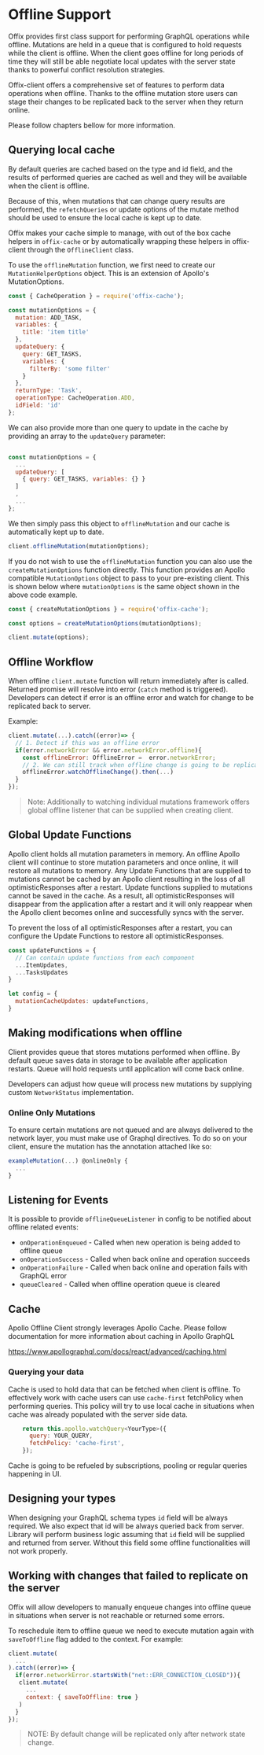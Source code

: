 # Offline Support

Offix provides first class support for performing GraphQL operations while offline. Mutations are held in a queue that is configured to hold requests while the client is offline. When the client goes offline for long periods of time they will still be able negotiate local updates with the server state thanks to powerful conflict resolution strategies.

Offix-client offers a comprehensive set of features to perform data operations when offline. Thanks to the offline mutation store users can stage their changes to be replicated back to the server when they return online.

Please follow chapters bellow for more information.

## Querying local cache

By default queries are cached based on the type and id field, and the results of performed queries are cached as well and they will be available when the client is offline.

Because of this, when mutations that can change query results are performed, the `refetchQueries` or update options of the mutate method should be used to ensure the local cache is kept up to date.

Offix makes your cache simple to manage, with out of the box cache helpers in `offix-cache` or by automatically wrapping these helpers in offix-client through the `OfflineClient` class.

To use the `offlineMutation` function, we first need to create our `MutationHelperOptions` object. This is an extension of Apollo's MutationOptions.

```javascript
const { CacheOperation } = require('offix-cache');

const mutationOptions = {
  mutation: ADD_TASK,
  variables: {
    title: 'item title'
  },
  updateQuery: {
    query: GET_TASKS,
    variables: {
      filterBy: 'some filter'
    }
  },
  returnType: 'Task',
  operationType: CacheOperation.ADD,
  idField: 'id'
};
```

We can also provide more than one query to update in the cache by providing an array to the `updateQuery` parameter:

```javascript

const mutationOptions = {
  ...
  updateQuery: [
    { query: GET_TASKS, variables: {} }
  ]
  ,
  ...
};
```

We then simply pass this object to `offlineMutation` and our cache is automatically kept up to date.

```javascript
client.offlineMutation(mutationOptions);
```

If you do not wish to use the `offlineMutation` function you can also use the `createMutationOptions` function directly. This function provides an Apollo compatible `MutationOptions` object to pass to your pre-existing client.
This is shown below where `mutationOptions` is the same object shown in the above code example.

```javascript
const { createMutationOptions } = require('offix-cache');

const options = createMutationOptions(mutationOptions);

client.mutate(options);
```

## Offline Workflow

When offline `client.mutate` function will return immediately after is called.
Returned promise will resolve into error (`catch` method is triggered).
Developers can detect if error is an offline error and watch for change to be replicated back to server.

Example:

```javascript
client.mutate(...).catch((error)=> {
  // 1. Detect if this was an offline error
  if(error.networkError && error.networkError.offline){
    const offlineError: OfflineError =  error.networkError;
    // 2. We can still track when offline change is going to be replicated.
    offlineError.watchOfflineChange().then(...)
  }
});
```

> Note: Additionally to watching individual mutations framework offers global offline listener that can be supplied when creating client.

## Global Update Functions

Apollo client holds all mutation parameters in memory. An offline Apollo client will continue to store mutation parameters and once online, it will restore all mutations to memory. Any Update Functions that are supplied to mutations cannot be cached by an Apollo client resulting in the loss of all optimisticResponses after a restart. Update functions supplied to mutations cannot be saved in the cache. As a result, all optimisticResponses will disappear from the application after a restart and it will only reappear when the Apollo client becomes online and successfully syncs with the server.

To prevent the loss of all optimisticResponses after a restart, you can configure the Update Functions to restore all optimisticResponses.

```javascript
const updateFunctions = {
  // Can contain update functions from each component
  ...ItemUpdates,
  ...TasksUpdates
}

let config = {
  mutationCacheUpdates: updateFunctions,
}
```

## Making modifications when offline

Client provides queue that stores mutations performed when offline.
By default queue saves data in storage to be available after application restarts.
Queue will hold requests until application will come back online.

Developers can adjust how queue will process new mutations by supplying custom `NetworkStatus` implementation.

### Online Only Mutations

To ensure certain mutations are not queued and are always delivered to the network layer, you must make use of Graphql directives.
To do so on your client, ensure the mutation has the annotation attached like so:

```javascript
exampleMutation(...) @onlineOnly {
  ...
}
```

## Listening for Events

It is possible to provide `offlineQueueListener` in config to be notified about offline related events:

- `onOperationEnqueued` - Called when new operation is being added to offline queue
- `onOperationSuccess` - Called when back online and operation succeeds
- `onOperationFailure` - Called when back online and operation fails with GraphQL error
- `queueCleared` - Called when offline operation queue is cleared

## Cache

Apollo Offline Client strongly leverages Apollo Cache.
Please follow documentation for more information about caching in Apollo GraphQL

https://www.apollographql.com/docs/react/advanced/caching.html

### Querying your data

Cache is used to hold data that can be fetched when client is offline.
To effectively work with cache users can use `cache-first` fetchPolicy
when performing queries. This policy will try to use local cache in
situations when cache was already populated with the server side data.

```javascript
    return this.apollo.watchQuery<YourType>({
      query: YOUR_QUERY,
      fetchPolicy: 'cache-first',
    });
```

Cache is going to be refueled by subscriptions, pooling or regular queries happening in UI.

## Designing your types

When designing your GraphQL schema types `id` field will be always required.
We also expect that id will be always queried back from server.
Library will perform business logic assuming that `id` field will be supplied and returned from server. Without this field some offline functionalities will not work properly.

## Working with changes that failed to replicate on the server

Offix will allow developers to manually enqueue changes
into offline queue in situations when server is not reachable or returned some errors.

To reschedule item to offline queue we need to 
execute mutation again with `saveToOffline` flag added to 
the context. For example:

```javascript
client.mutate(
  ...
).catch((error)=> {
  if(error.networkError.startsWith("net::ERR_CONNECTION_CLOSED")){
   client.mutate(
     ...
     context: { saveToOffline: true }
   )
  }
});
```

> NOTE: By default change will be replicated only after network state change. 